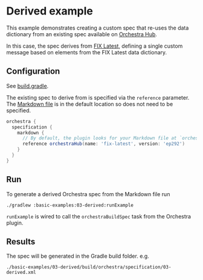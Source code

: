 # Derived example

This example demonstrates creating a custom spec that re-uses the data dictionary from an existing spec available on
[Orchestra Hub](https://orchestrahub.org).

In this case, the spec derives from [FIX Latest](https://orchestrahub.org/-/fix-latest), defining a single custom 
message based on elements from the FIX Latest data dictionary.


## Configuration

See [build.gradle](./build.gradle). 

The existing spec to derive from is specified via the `reference` parameter. The [Markdown file](./orchestra/specification/03-derived.md) is in the default location so does not need to be specified.

```groovy
orchestra {
  specification {
    markdown {
      // By default, the plugin looks for your Markdown file at `orchestra/specification/<project-name>.md`
      reference orchestraHub(name: 'fix-latest', version: 'ep292')
    }
  }
}
```

## Run

To generate a derived Orchestra spec from the Markdown file run

```
./gradlew :basic-examples:03-derived:runExample
```

`runExample` is wired to call the `orchestraBuildSpec` task from the Orchestra plugin.


## Results 

The spec will be generated in the Gradle build folder. e.g.

```
./basic-examples/03-derived/build/orchestra/specification/03-derived.xml
```
